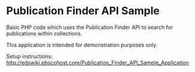 # Publication Finder API Sample
Basic PHP code which uses the Publication Finder API to search for publications within collections. 

This application is intended for demonstration purposes only.

Setup instructions:
http://edswiki.ebscohost.com/Publication_Finder_API_Sample_Application
